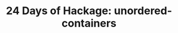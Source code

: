 ---
title: ! '24 Days of Hackage: unordered-containers'
url: https://ocharles.org.uk/blog/posts/2013-12-17-24-days-of-hackage-unordered-containers.html
authors:
- Oliver Charles
type: article
tags:
- data structures
doHaskell-type: blog post
dohaskell-year: 2013
---